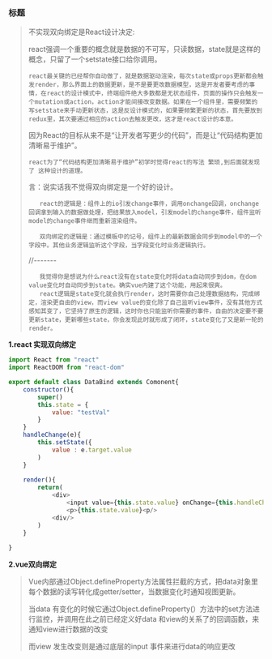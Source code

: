 

### 标题

> 不实现双向绑定是React设计决定:
>
> react强调一个重要的概念就是数据的不可写，只读数据，state就是这样的概念，只留了一个setstate接口给你调用。
>
> ```
> react最关键的已经帮你自动做了，就是数据驱动渲染，每次state或props更新都会触发render，那么界面上的数据更新，是不是要更改数据模型，这是开发者要考虑的事情，在react的设计模式中，终端组件绝大多数都是无状态组件，页面的操作只会触发一个mutation或action，action才能间接改变数据。如果在一个组件里，需要频繁的写setstate来手动更新状态，这是反设计模式的，如果要频繁更新的状态，首先要放到redux里，其次要通过相应的action去触发更改，这才是react设计的本意。
> ```
>
> 因为React的目标从来不是“让开发者写更少的代码”，而是让“代码结构更加清晰易于维护”。
>
> ```
> react为了“代码结构更加清晰易于维护”初学时觉得react的写法 繁琐,到后面就发现了 这种设计的道理。
> ```
>
> 言：说实话我不觉得双向绑定是一个好的设计。
>
> ```
>    react的逻辑是：组件上的io引发change事件，调用onchange回调，onchange回调拿到输入的数据做处理，把结果放入model，引发model的change事件，组件监听model的change事件继而重新渲染组件。
> 
>    双向绑定的逻辑是：通过模板中的记号，组件上的最新数据会同步到model中的一个字段中。其他业务逻辑监听这个字段，当字段变化时业务逻辑执行。
> ```
>
> //-------
>
> ```
>    我觉得你是想说为什么react没有在state变化时将data自动同步到dom，在dom value变化时自动同步到state。确实vue内建了这个功能，用起来很爽。
>    react逻辑是state变化就会执行render，这时需要你自己处理数据结构，完成绑定，渲染更自由的view，而view value的变化除了自己监听view事件，没有其他方式感知其变了，它坚持了原生的逻辑，这时你也只能监听你需要的事件，自由的决定要不要更新state，更新哪些state，你会发现此时就形成了闭环，state变化了又是新一轮的render。
> ```





**1.react 实现双向绑定**

```js
import React from "react"
import ReactDOM from "react-dom"

export default class DataBind extends Comonent{
    constructor(){
        super()
        this.state = {
            value: "testVal"
        }
    }
    handleChange(e){
        this.setState({
            value : e.target.value
        )
    }
    
    render(){
        return(
            <div>
                <input value={this.state.value} onChange={this.handleChange.bind(this)}><input/>
                <p>{this.state.value}<p/>
            <div/>
        )
    }
    
}
```

**2.vue双向绑定**

> Vue内部通过Object.defineProperty方法属性拦截的方式，把data对象里每个数据的读写转化成getter/setter，当数据变化时通知视图更新。
>
> 当data 有变化的时候它通过Object.defineProperty(）方法中的set方法进行监控，并调用在此之前已经定义好data 和view的关系了的回调函数，来通知view进行数据的改变
>
> 而view 发生改变则是通过底层的input 事件来进行data的响应更改
>
> 